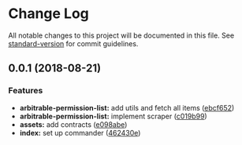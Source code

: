 # Change Log

All notable changes to this project will be documented in this file. See [standard-version](https://github.com/conventional-changelog/standard-version) for commit guidelines.

<a name="0.0.1"></a>

## 0.0.1 (2018-08-21)

### Features

- **arbitrable-permission-list:** add utils and fetch all items ([ebcf652](https://github.com/kleros/kleros-contract-scrapers/commit/ebcf652))
- **arbitrable-permission-list:** implement scraper ([c019b99](https://github.com/kleros/kleros-contract-scrapers/commit/c019b99))
- **assets:** add contracts ([e098abe](https://github.com/kleros/kleros-contract-scrapers/commit/e098abe))
- **index:** set up commander ([462430e](https://github.com/kleros/kleros-contract-scrapers/commit/462430e))
